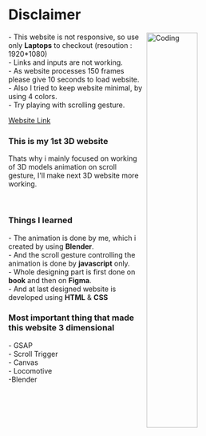 <h1>Disclaimer</h1>
<img margin-top="100px" align="right" alt="Coding" width="45%" src="https://cdn.dribbble.com/users/1514097/screenshots/5504420/3d-cube.gif">
<p>
  - This website is not responsive, so use only <strong>Laptops</strong> to checkout (resoution : 1920*1080) <br>
  - Links and inputs are not working.<br>
  - As website processes 150 frames please give 10 seconds to load website.<br>
  - Also I tried to keep website minimal, by using 4 colors. <br>
  - Try playing with scrolling gesture.
</p>

[Website Link](https://pawar-pratik.github.io/3D-Gym-Website/)
<br>
<h3>This is my 1st 3D website</h3>
<p>Thats why i mainly focused on working of 3D models animation on scroll gesture, I'll make next 3D website more working.</p>
<br>
<h3>Things I learned</h3>
<p>
  - The animation is done by me, which i created by using <strong>Blender</strong>.<br>
  - And the scroll gesture controlling the animation is done by <strong>javascript</strong> only.<br>
  - Whole designing part is first done on <strong>book</strong> and then on <strong>Figma</strong>.<br>
  - And at last designed website is developed using <strong>HTML</strong> & <strong>CSS</strong>
</p>

<h3>Most important thing that made this website 3 dimensional</h3>
<p>
  - GSAP<br>
  - Scroll Trigger<br>
  - Canvas<br>
  - Locomotive<br>
  -Blender
</p>
